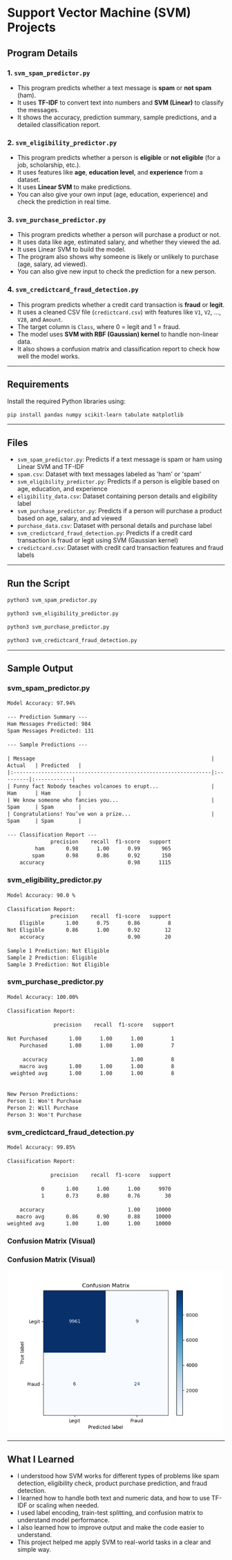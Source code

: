 # Support Vector Machine (SVM) Projects

## Program Details

### 1. `svm_spam_predictor.py`

- This program predicts whether a text message is **spam** or **not spam** (ham).
- It uses **TF-IDF** to convert text into numbers and **SVM (Linear)** to classify the messages.
- It shows the accuracy, prediction summary, sample predictions, and a detailed classification report.

### 2. `svm_eligibility_predictor.py`

- This program predicts whether a person is **eligible** or **not eligible** (for a job, scholarship, etc.).
- It uses features like **age**, **education level**, and **experience** from a dataset.
- It uses **Linear SVM** to make predictions.
- You can also give your own input (age, education, experience) and check the prediction in real time.

### 3. `svm_purchase_predictor.py`

- This program predicts whether a person will purchase a product or not.
- It uses data like age, estimated salary, and whether they viewed the ad.
- It uses Linear SVM to build the model.
- The program also shows why someone is likely or unlikely to purchase (age, salary, ad viewed).
- You can also give new input to check the prediction for a new person.

### 4. `svm_credictcard_fraud_detection.py`

- This program predicts whether a credit card transaction is **fraud** or **legit**.
- It uses a cleaned CSV file (`credictcard.csv`) with features like `V1`, `V2`, ..., `V28`, and `Amount`.
- The target column is `Class`, where 0 = legit and 1 = fraud.
- The model uses **SVM with RBF (Gaussian) kernel** to handle non-linear data.
- It also shows a confusion matrix and classification report to check how well the model works.

---

## Requirements

Install the required Python libraries using:

```bash
pip install pandas numpy scikit-learn tabulate matplotlib
```
---

## Files

- `svm_spam_predictor.py`: Predicts if a text message is spam or ham using Linear SVM and TF-IDF
- `spam.csv`:	Dataset with text messages labeled as 'ham' or 'spam'
- `svm_eligibility_predictor.py`:	Predicts if a person is eligible based on age, education, and experience
- `eligibility_data.csv`:	Dataset containing person details and eligibility label
- `svm_purchase_predictor.py`: Predicts if a person will purchase a product based on age, salary, and ad viewed
- `purchase_data.csv`: Dataset with personal details and purchase label
- `svm_credictcard_fraud_detection.py`: Predicts if a credit card transaction is fraud or legit using SVM (Gaussian kernel)
- `credictcard.csv`: Dataset with credit card transaction features and fraud labels

---

## Run the Script 
```bash
python3 svm_spam_predictor.py
```
```bash
python3 svm_eligibility_predictor.py
```
```bash
python3 svm_purchase_predictor.py
```
```bash
python3 svm_credictcard_fraud_detection.py
```
---

## Sample Output

### svm_spam_predictor.py
```
Model Accuracy: 97.94%

--- Prediction Summary ---
Ham Messages Predicted: 984
Spam Messages Predicted: 131

--- Sample Predictions ---

| Message                                                         | Actual   | Predicted   |
|:----------------------------------------------------------------|:---------|:------------|
| Funny fact Nobody teaches volcanoes to erupt...                 | Ham      | Ham         |
| We know someone who fancies you...                              | Spam     | Spam        |
| Congratulations! You’ve won a prize...                          | Spam     | Spam        |

--- Classification Report ---
              precision    recall  f1-score   support
         ham       0.98      1.00      0.99       965
        spam       0.98      0.86      0.92       150
    accuracy                           0.98      1115
```
### svm_eligibility_predictor.py
```
Model Accuracy: 90.0 %

Classification Report:
              precision    recall  f1-score   support
    Eligible       1.00      0.75      0.86         8
Not Eligible       0.86      1.00      0.92        12
    accuracy                           0.90        20

Sample 1 Prediction: Not Eligible
Sample 2 Prediction: Eligible
Sample 3 Prediction: Not Eligible
```
### svm_purchase_predictor.py
```
Model Accuracy: 100.00%

Classification Report:

               precision    recall  f1-score   support

Not Purchased       1.00      1.00      1.00         1
    Purchased       1.00      1.00      1.00         7

     accuracy                           1.00         8
    macro avg       1.00      1.00      1.00         8
 weighted avg       1.00      1.00      1.00         8


New Person Predictions:
Person 1: Won't Purchase
Person 2: Will Purchase
Person 3: Won't Purchase
```
### svm_credictcard_fraud_detection.py
```
Model Accuracy: 99.85%

Classification Report:

              precision    recall  f1-score   support

           0       1.00      1.00      1.00      9970
           1       0.73      0.80      0.76        30

    accuracy                           1.00     10000
   macro avg       0.86      0.90      0.88     10000
weighted avg       1.00      1.00      1.00     10000
```
### Confusion Matrix (Visual)

<h3>Confusion Matrix (Visual)</h3>
<img src="fraud_confusion_matrix.png" alt="Confusion Matrix" width="500"/>

---

## What I Learned

* I understood how SVM works for different types of problems like spam detection, eligibility check, product purchase prediction, and fraud detection.
* I learned how to handle both text and numeric data, and how to use TF-IDF or scaling when needed.
* I used label encoding, train-test splitting, and confusion matrix to understand model performance.
* I also learned how to improve output and make the code easier to understand.
* This project helped me apply SVM to real-world tasks in a clear and simple way.
